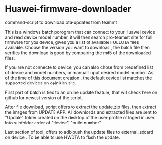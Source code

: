 # Huawei-firmware-downloader
command-script to download ota-updates from teammt


This is a windows batch porogram that can connect to your Huawei device and read device model number,
it will then search pro-teammt site for full firmware for you device,
gives you a list of available FULLOTA files available.
Choose the version you want to download , the batch file then verifies the download is good by compairing 
the md5 of the downloaded files.


If you are not connecte to device, you can also chose from predefined list of device and model numbers, 
or manuall input desired model number. As of the time of this document creation , the default device list 
matches the supported devices on opinKirn site.

First part of batch is tied to an online update feature, that will check here on github for newest version 
of the script.

After file download, script offers to extract the update.zip files, then extract the images from UPDATE.APP. All 
downloads and extracted files are sent to "Update" folder created on the desktop of the user-profile of loged in user.
Into subfolder order of "device", "build number".

Last section of tool, offers to adb push the update files to external_sdcard on device . To be able to use HWOTA
to flash the update.
